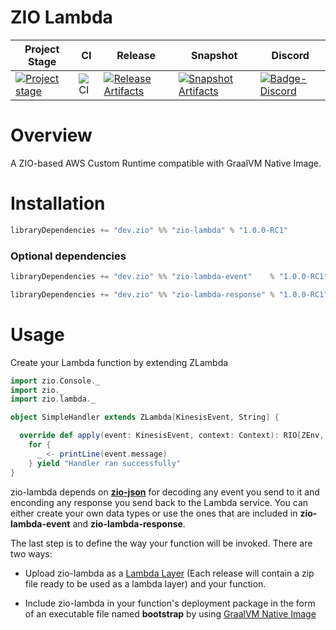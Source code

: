 # ZIO Lambda

| Project Stage | CI | Release | Snapshot | Discord |
| --- | --- | --- | --- | --- |
| [![Project stage][Stage]][Stage-Page] | ![CI][Badge-CI] | [![Release Artifacts][Badge-SonatypeReleases]][Link-SonatypeReleases] | [![Snapshot Artifacts][Badge-SonatypeSnapshots]][Link-SonatypeSnapshots] | [![Badge-Discord]][Link-Discord] |

[Stage]: https://img.shields.io/badge/Project%20Stage-Development-yellowgreen.svg
[Stage-Page]: https://github.com/zio/zio/wiki/Project-Stages
[Badge-SonatypeReleases]: https://img.shields.io/nexus/r/https/oss.sonatype.org/dev.zio/zio-lambda_2.12.svg "Sonatype Releases"
[Badge-SonatypeSnapshots]: https://img.shields.io/nexus/s/https/oss.sonatype.org/dev.zio/zio-lambda_2.12.svg "Sonatype Snapshots"
[Badge-CI]: https://github.com/zio/zio-lambda/workflows/CI/badge.svg
[Link-SonatypeReleases]: https://oss.sonatype.org/content/repositories/releases/dev/zio/zio-lambda_2.12/ "Sonatype Releases"
[Link-SonatypeSnapshots]: https://oss.sonatype.org/content/repositories/snapshots/dev/zio/zio-lambda_2.12/ "Sonatype Snapshots"
[Badge-Discord]: https://img.shields.io/discord/629491597070827530?logo=discord "chat on discord"
[Link-Discord]: https://discord.gg/a37AwDkyvC "Discord"

# Overview

A ZIO-based AWS Custom Runtime compatible with GraalVM Native Image.

# Installation


```scala
libraryDependencies += "dev.zio" %% "zio-lambda" % "1.0.0-RC1"
```

### Optional dependencies
```scala
libraryDependencies += "dev.zio" %% "zio-lambda-event"    % "1.0.0-RC1"

libraryDependencies += "dev.zio" %% "zio-lambda-response" % "1.0.0-RC1"
```

# Usage

Create your Lambda function by extending ZLambda

```scala
import zio.Console._
import zio._
import zio.lambda._

object SimpleHandler extends ZLambda[KinesisEvent, String] {

  override def apply(event: KinesisEvent, context: Context): RIO[ZEnv, String] =
    for {
      _ <- printLine(event.message)
    } yield "Handler ran successfully"
}
```
zio-lambda depends on [**zio-json**](https://github.com/zio/zio-json) for decoding any event you send to it and enconding any response you send back to the Lambda service. 
You can either create your own data types or use the ones that are included in **zio-lambda-event** and **zio-lambda-response**.

The last step is to define the way your function will be invoked. There are two ways:

* Upload zio-lambda as a [Lambda Layer](https://docs.aws.amazon.com/lambda/latest/dg/configuration-layers.html) (Each release will contain a zip file ready to be used as a lambda layer) and your function.
  
* Include zio-lambda in your function's deployment package in the form of an executable file named **bootstrap** by using [GraalVM Native Image](https://www.graalvm.org/22.0/reference-manual/native-image/)

